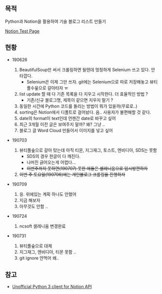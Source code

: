 ## 목적
Python과 Notion을 활용하여 기술 블로그 리스트 만들기 

<a href="https://www.notion.so/jaemin/0e0386aa405041b8bb7b1537ffed25f3?v=c7c08f40039e4db0b5ce1c90cefbdf6a" target="_blank">Notion Test Page</a>

## 현황
* 190626
    1. BeautifulSoup만 써서 크롤링하면 될텐데 멍청하게 Selenium 쓰고 있다. 안타깝다.
        * Selenium은 이제 그만 쓰자. git에는 Selenium으로 따로 저장해놓고 뷰티풀수웊으로 갈아타자 ㅠ 
    2. list update 할 때 다 기존 목록을 다 지우고 시작한다. 더 효율적인 방법 ?
        * 기존/신규 블로그명, 제목이 같으면 지우지 말기 ? 
    3. 동일한 시간에 Python 코드를 돌리는 방법이 뭐가 있을까(무료로..)
    4. sorting은 Notion에서 디폴트로 걸어놨다. 음.. 사용자가 불편해할 것 같다.
    5. date의 format이 text인데 언젠간 date로 바꾸고 싶어
    6. 최근 3개월 이전 글은 보여주지 말까? 왜? 그냥 ..
    7. 블로그 글 Word Cloud 만들어서 이미지를 넣고 싶어
    
* 190703
    1. 뷰티풀숲으로 갈아 탔는데 아직 티몬, 지그재그, 토스트, 엔비디아, SDS는 못함
        * SDS의 경우 한글이 다 깨진다.
        * 나머진 긁어오는게 어렵다...
        * ~~이번주까지 못하면(190707) 못한 애들은 셀레니움으로 임시방편하자~~
    2. ~~이번 주 토요일(190706)에는 개인블로그 크롤링을 진행하자~~
    
* 190709
    1. 응. 위에있는 계획 하나도 안했어
    2. 지금 해보자 
    3. 아무것도 안함 ..

* 190724 
    1. ncsoft 셀레니움 변경완료 

* 190731
    1. 뷰티풀숲으로 대체
    2. 지그재그, 엔비디아, 티몬 못함 .. 
    3. git ignore 안먹어 왜..
    
 ## 참고
* <a href="https://github.com/jamalex/notion-py" target="_blank">Unofficial Python 3 client for Notion API</a>


